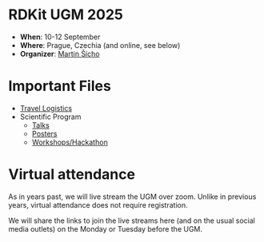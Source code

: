 # RDKit UGM 2025

- **When**: 10-12 September
- **Where**: Prague, Czechia (and online, see below)
- **Organizer**: [Martin Šícho](https://telefony.vscht.cz/en/Person/1106)

# Important Files
- [Travel Logistics](./logistics/travel_logistics.pdf
)
- Scientific Program
  - [Talks](https://web.vscht.cz/~sichom/ugm_2025.html)
  - [Posters](https://web.vscht.cz/~sichom/ugm_2025_posters.html) 
  - [Workshops/Hackathon](https://web.vscht.cz/~sichom/ugm_2025_workshops.html)

# Virtual attendance
As in years past, we will live stream the UGM over zoom. Unlike in previous years, virtual attendance does not require registration.

We will share the links to join the live streams here (and on the usual social media outlets) on the Monday or Tuesday before the UGM.
